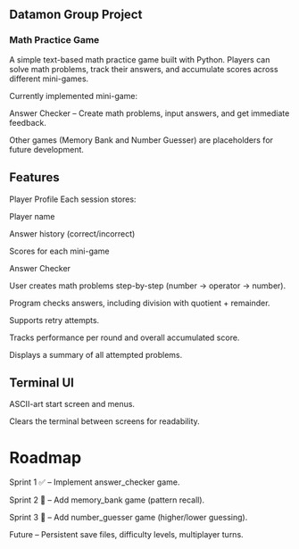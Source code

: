                     


## Datamon Group Project

### Math Practice Game

A simple text-based math practice game built with Python.
Players can solve math problems, track their answers, and accumulate scores across different mini-games.

Currently implemented mini-game:

Answer Checker – Create math problems, input answers, and get immediate feedback.

Other games (Memory Bank and Number Guesser) are placeholders for future development.

## Features

Player Profile
Each session stores:

Player name

Answer history (correct/incorrect)

Scores for each mini-game

Answer Checker

User creates math problems step-by-step (number → operator → number).

Program checks answers, including division with quotient + remainder.

Supports retry attempts.

Tracks performance per round and overall accumulated score.

Displays a summary of all attempted problems.

## Terminal UI

ASCII-art start screen and menus.

Clears the terminal between screens for readability.





# Roadmap

Sprint 1 ✅ – Implement answer_checker game.

Sprint 2 🚧 – Add memory_bank game (pattern recall).

Sprint 3 🚧 – Add number_guesser game (higher/lower guessing).

Future – Persistent save files, difficulty levels, multiplayer turns.
